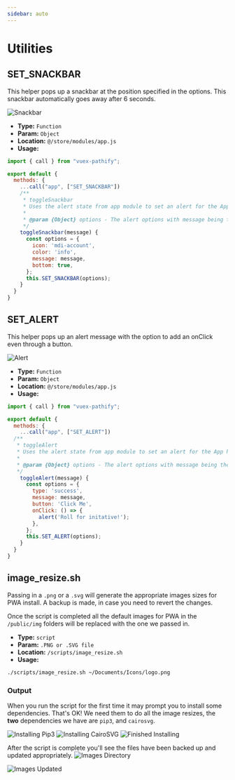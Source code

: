 ```yaml
---
sidebar: auto
---
```


# Utilities

## SET_SNACKBAR

This helper pops up a snackbar at the position specified in the options.
This snackbar automatically goes away after 6 seconds.

![Snackbar](./snackbar.png)

- **Type:** `Function`
- **Param:** `Object`
- **Location:** `@/store/modules/app.js`
- **Usage:**

```js
import { call } from "vuex-pathify";

export default {
  methods: {
    ...call("app", ["SET_SNACKBAR"])
    /**
     * toggleSnackbar
     * Uses the alert state from app module to set an alert for the App handle passed to the util Alert.vue
     *
     * @param {Object} options - The alert options with message being the only required
     */
    toggleSnackbar(message) {
      const options = {
        icon: 'mdi-account',
        color: 'info',
        message: message,
        bottom: true,
      };
      this.SET_SNACKBAR(options);
    }
  }
}
```

## SET_ALERT

This helper pops up an alert message with the option to add an onClick even through a button.

![Alert](./alert.png)

- **Type:** `Function`
- **Param:** `Object`
- **Location:** `@/store/modules/app.js`
- **Usage:**

```js
import { call } from "vuex-pathify";

export default {
  methods: {
    ...call("app", ["SET_ALERT"])
  /**
   * toggleAlert
   * Uses the alert state from app module to set an alert for the App handle passed to the util Alert.vue
   *
   * @param {Object} options - The alert options with message being the only required
   */
    toggleAlert(message) {
      const options = {
        type: 'success',
        message: message,
        button: 'Click Me',
        onClick: () => {
          alert('Roll for initative!');
        },
      };
      this.SET_ALERT(options);
    }
  }
}
```

## image_resize.sh

Passing in a `.png` or a `.svg` will generate the appropriate images sizes for PWA install.
A backup is made, in case you need to revert the changes.

Once the script is completed all the default images for PWA in the `/public/img` folders will be replaced with the one we passed in.

- **Type:** `script`
- **Param:** `.PNG or .SVG file`
- **Location:** `/scripts/image_resize.sh`
- **Usage:**

```sh
./scripts/image_resize.sh ~/Documents/Icons/logo.png
```

### Output

When you run the script for the first time it may prompt you to install some dependencies. That's OK!
We need them to do all the image resizes, the **two** dependencies we have are `pip3`, and `cairosvg`.

![Installing Pip3](./image_resize_pip3.png)
![Installing CairoSVG](./image_resize_installcairo.png)
![Finished Installing](./image_resize_installed.png)

After the script is complete you'll see the files have been backed up and updated appropriately.
![Images Directory](./image_updated.png)

![Images Updated](./image_resize_updated2.png)
